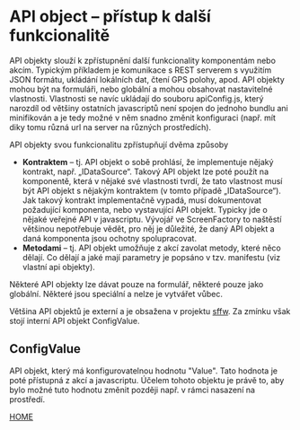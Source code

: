 # API object – přístup k další funkcionalitě

API objekty slouží k zpřístupnění další funkcionality komponentám nebo
akcím. Typickým příkladem je komunikace s REST serverem s využitím JSON
formátu, ukládání lokálních dat, čtení GPS polohy, apod. API objekty
mohou být na formuláři, nebo globální a mohou obsahovat nastavitelné
vlastnosti. Vlastnosti se navíc ukládají do souboru apiConfig.js, který
narozdíl od většiny ostatních javascriptů není spojen do jednoho bundlu
ani minifikován a je tedy možné v něm snadno změnit konfiguraci (např.
mít diky tomu různá url na server na různých prostředích).

API objekty svou funkcionalitu zpřístupňují dvěma způsoby

- **Kontraktem** – tj. API objekt o sobě prohlásí, že implementuje
  nějaký kontrakt, např. „IDataSource“. Takový API objekt lze poté
  použít na komponentě, která v nějaké své vlastnosti tvrdí, že tato
  vlastnost musí být API objekt s nějakým kontraktem (v tomto případě
  „IDataSource“). Jak takový kontrakt implementačně vypadá, musí
  dokumentovat požadující komponenta, nebo vystavující API objekt.
  Typicky jde o nějaké veřejné API v javascriptu. Vývojář ve
  ScreenFactory to naštěstí většinou nepotřebuje vědět, pro něj je
  důležité, že daný API objekt a daná komponenta jsou ochotny
  spolupracovat.
- **Metodami** – tj. API objekt umožňuje z akcí zavolat metody, které
  něco dělají. Co dělají a jaké mají parametry je popsáno v tzv.
  manifestu (viz vlastní api objekty).

Některé API objekty lze dávat pouze na formulář, některé pouze jako
globální. Některé jsou speciální a nelze je vytvářet vůbec.

Většina API objektů je externí a je obsažena v projektu [sffw](sffw.md). Za
zmínku však stojí interní API objekt ConfigValue.

## ConfigValue

API objekt, který má konfigurovatelnou hodnotu "Value". Tato hodnota je
poté přístupná z akcí a javascriptu. Účelem tohoto objektu je právě to,
aby bylo možné tuto hodnotu změnit později např. v rámci nasazení na
prostředí.

[HOME](/index.md)
